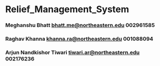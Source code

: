 # Relief_Management_System

### Meghanshu Bhatt bhatt.me@northeastern.edu 002961585
### Raghav Khanna khanna.ra@northeastern.edu 001088094
### Arjun Nandkishor Tiwari tiwari.ar@northeastern.edu 002176236

